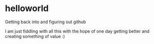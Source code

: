 # helloworld
Getting back into and figuring out github

I am just fiddling with all this with the hope of one day getting better and creating something of value :)
